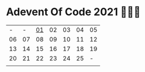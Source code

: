# Adevent Of Code 2021 🎄🎅🎄


|   	|   	|   	|   	|   	|   	|   	|
|---	|---	|---	|---	|---	|---	|---	|
|  - 	| -  	|   [01](01-Day/README.md)	| 02  	|  03 	|  04 	| 05  	|
|  06 	|   07	|   08	|   09	| 10  	|   11	|   12	|
|   13	|   14	|   15	|   16	|   17	|   18	|   19	|
|   20	| 21  	|   22	|   23	|   24	|  25 	|   -	|
|	|	|	|	|	|	|	|